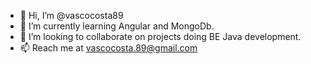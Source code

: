 - 👋 Hi, I’m @vascocosta89
- 🌱 I’m currently learning Angular and MongoDb.
- 💞️ I’m looking to collaborate on projects doing BE Java development.
- 📫 Reach me at vascocosta.89@gmail.com

<!---
vascocosta89/vascocosta89 is a ✨ special ✨ repository because its `README.md` (this file) appears on your GitHub profile.
You can click the Preview link to take a look at your changes.
--->
